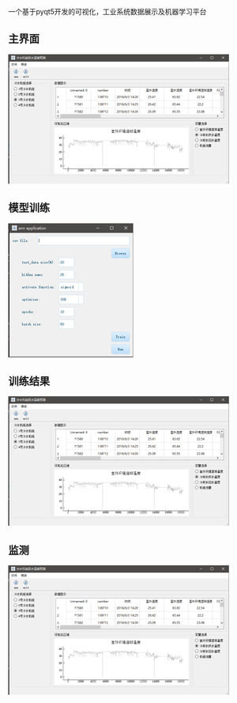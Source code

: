 一个基于pyqt5开发的可视化，工业系统数据展示及机器学习平台

## 主界面
![主界面](https://github.com/furiousmonster/pyqt5-ML-GUI/blob/master/imgs/%E4%B8%BB%E7%95%8C%E9%9D%A21.png)



## 模型训练
![模型界面1](https://github.com/furiousmonster/pyqt5-ML-GUI/blob/master/imgs/%E6%A8%A1%E5%9E%8B%E7%95%8C%E9%9D%A21.png)


## 训练结果
![模型界面2](https://github.com/furiousmonster/pyqt5-ML-GUI/blob/master/imgs/%E4%B8%BB%E7%95%8C%E9%9D%A21.png)

## 监测
![模型界面3](https://github.com/furiousmonster/pyqt5-ML-GUI/blob/master/imgs/%E4%B8%BB%E7%95%8C%E9%9D%A21.png)
